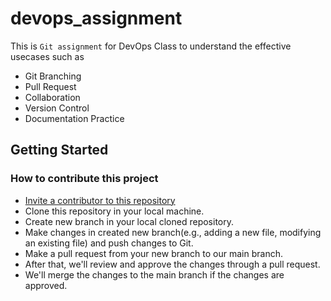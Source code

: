 # devops_assignment

This is `Git assignment` for DevOps Class to understand the effective usecases such as

- Git Branching
- Pull Request
- Collaboration
- Version Control
- Documentation Practice

## Getting Started

### How to contribute this project

- [Invite a contributor to this repository](https://docs.github.com/en/account-and-profile/setting-up-and-managing-your-personal-account-on-github/managing-access-to-your-personal-repositories/inviting-collaborators-to-a-personal-repository)
- Clone this repository in your local machine.
- Create new branch in your local cloned repository.
- Make changes in created new branch(e.g., adding a new file, modifying an existing file) and push changes to Git.
- Make a pull request from your new branch to our main branch.
- After that, we'll review and approve the changes through a pull request.
- We'll merge the changes to the main branch if the changes are approved.
